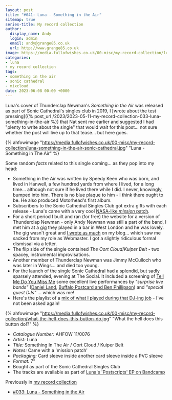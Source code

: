 ```yaml
---
layout: post
title: "#041: Luna - Something in the Air"
sitemap: true
series-title: My record collection
author:
  display_name: Andy
  login: admin
  email: andy@grange85.co.uk
  url: http://www.grange85.co.uk
image: https://media.fullofwishes.co.uk/00-misc/my-record-collection/luna-something-in-the-air-sonic-cathedral.jpg
categories:
- luna
- my record collection
tags:
- something in the air
- sonic cathedral
- mixcloud
date: 2023-06-08 00:00 +0000
---
```

Luna's cover of Thunderclap Newman's _Something in the Air_ was released as part of Sonic Cathedral's singles club in 2019, I [wrote about the test pressing]({% post_url /2023/2023-05-11-my-record-collection-033-luna-something-in-the-air %}) that Nat sent me earlier and suggested I had "plenty to write about the single" that would wait for this post... not sure whether the post will live up to that tease... but here goes.

{% ahfowimage "https://media.fullofwishes.co.uk/00-misc/my-record-collection/luna-something-in-the-air-sonic-cathedral.jpg" "Luna - Something in The Air" %}

Some random _facts_ related to this single coming... as they pop into my head:

 - Something in the Air was written by Speedy Keen who was born, and lived in Hanwell, a few hundred yards from where I lived, for a long time... although not sure if he lived there while I did. I never, knowingly, bumped into him. There is no blue plaque to him - I think there ought to be. He also produced Motorhead's first album.
 - Subscribers to the Sonic Cathedral Singles Club got extra gifts with each release - Luna's came with a very cool [NASA-like _mission_ patch](https://www.fullofwishes.co.uk/2019/06/04/sonic-cathedral-luna-mission-patch/).
 - For a short period I built and ran (for free) the website for a version of Thunderclap Newman - only Andy Newman was still a part of the band, I met him at a gig they played in a bar in West London and he was lovely. The gig wasn't great and [I wrote as much](https://www.grange85.co.uk/swirling/2007/07/02/thunderclap-newman-and-andy-thunderclap-newman/) on my blog... which saw me sacked from my role as Webmaster. I got a slightly ridiculous formal dismissal via a letter.
 - The flip side of the single contained _The Oort Cloud_/_Kuiper Belt_ - two spacey, instrumental improvisations.
 - Another member of Thunderclap Newman was Jimmy McCulloch who was later in Wings... and died too young.
 - For the launch of the single Sonic Cathedral had a splendid, but sadly sparsely attended, evening at The Social. It included a screening of [Tell Me Do You Miss Me]() some excellent live performances by _"surprise live bands"_ ([Daniel Land](https://www.youtube.com/watch?v=mvXVcXdibFo), [Buffalo Postcard and Ben Phillipson](https://www.youtube.com/watch?v=5ZZYddaDo2o)) and _"special guest DJs"_ ... which was me!
 - Here's the playlist of a [mix of what I played during that DJ-ing job](/articles/sonic-cathedral-social-service-playlist/) - I've not been asked again!

{% ahfowimage "https://media.fullofwishes.co.uk/00-misc/my-record-collection/what-the-hell-does-this-button-do.jpg" "What the hell does this button do!?" %}

 - *Catalogue Number:* AHFOW 11/0076
 - *Artist:* Luna
 - *Title:* Something In The Air / Oort Cloud / Kuiper Belt
 - *Notes:* Came with a 'mission patch'
 - *Packaging:* Card sleeve inside another card sleeve inside a PVC sleeve
 - *Format:* 7"
 - Bought as part of the Sonic Cathedral Singles Club
 - The tracks are available as part of [Luna's 'Postscripts' EP on Bandcamp](https://luna.bandcamp.com/album/postscripts)

Previously in [my record collection](/category/my-record-collection)
 - [#033: Luna - Something in the Air](https://www.fullofwishes.co.uk/2023/05/11/my-record-collection-033-luna-something-in-the-air/)
